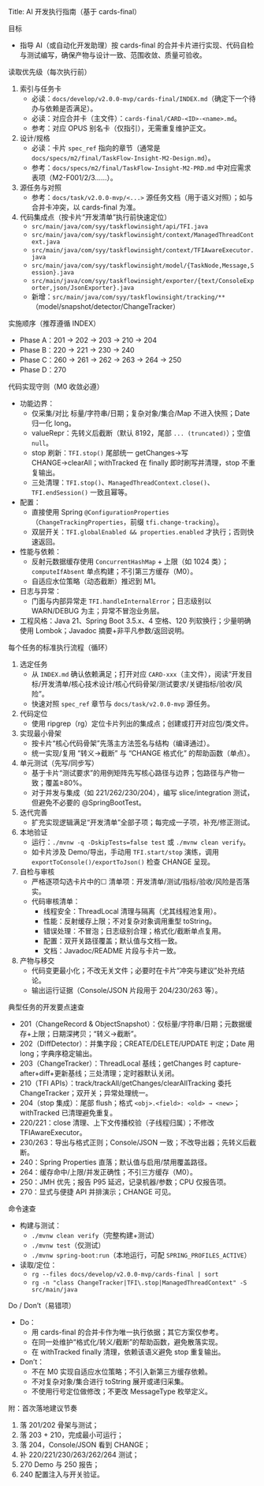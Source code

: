 Title: AI 开发执行指南（基于 cards-final）

目标
- 指导 AI（或自动化开发助理）按 cards-final 的合并卡片进行实现、代码自检与测试编写，确保产物与设计一致、范围收敛、质量可验收。

读取优先级（每次执行前）
1) 索引与任务卡
   - 必读：`docs/develop/v2.0.0-mvp/cards-final/INDEX.md`（确定下一个待办与依赖是否满足）。
   - 必读：对应合并卡（主文件）：`cards-final/CARD-<ID>-<name>.md`。
   - 参考：对应 OPUS 别名卡（仅指引），无需重复维护正文。
2) 设计/规格
   - 必读：卡片 `spec_ref` 指向的章节（通常是 `docs/specs/m2/final/TaskFlow-Insight-M2-Design.md`）。
   - 参考：`docs/specs/m2/final/TaskFlow-Insight-M2-PRD.md` 中对应需求表项（M2-F001/2/3……）。
3) 源任务与对照
   - 参考：`docs/task/v2.0.0-mvp/<...>` 源任务文档（用于语义对照）；如与合并卡冲突，以 cards-final 为准。
4) 代码集成点（按卡片“开发清单”执行前快速定位）
   - `src/main/java/com/syy/taskflowinsight/api/TFI.java`
   - `src/main/java/com/syy/taskflowinsight/context/ManagedThreadContext.java`
   - `src/main/java/com/syy/taskflowinsight/context/TFIAwareExecutor.java`
   - `src/main/java/com/syy/taskflowinsight/model/{TaskNode,Message,Session}.java`
   - `src/main/java/com/syy/taskflowinsight/exporter/{text/ConsoleExporter,json/JsonExporter}.java`
   - 新增：`src/main/java/com/syy/taskflowinsight/tracking/**`（model/snapshot/detector/ChangeTracker）

实施顺序（推荐遵循 INDEX）
- Phase A：201 → 202 → 203 → 210 → 204
- Phase B：220 → 221 → 230 → 240
- Phase C：260 → 261 → 262 → 263 → 264 → 250
- Phase D：270

代码实现守则（M0 收敛必遵）
- 功能边界：
  - 仅采集/对比 标量/字符串/日期；复杂对象/集合/Map 不进入快照；Date 归一化 long。
  - valueRepr：先转义后截断（默认 8192，尾部 `... (truncated)`）；空值 `null`。
  - stop 刷新：`TFI.stop()` 尾部统一 getChanges→写 CHANGE→clearAll；withTracked 在 finally 即时刷写并清理，stop 不重复输出。
  - 三处清理：`TFI.stop()`、`ManagedThreadContext.close()`、`TFI.endSession()` 一致且幂等。
- 配置：
  - 直接使用 Spring `@ConfigurationProperties`（`ChangeTrackingProperties`，前缀 `tfi.change-tracking`）。
  - 双层开关：`TFI.globalEnabled && properties.enabled` 才执行；否则快速返回。
- 性能与依赖：
  - 反射元数据缓存使用 `ConcurrentHashMap` + 上限（如 1024 类）；`computeIfAbsent` 单点构建；不引第三方缓存（M0）。
  - 自适应水位策略（动态截断）推迟到 M1。
- 日志与异常：
  - 门面与内部异常走 `TFI.handleInternalError`；日志级别以 WARN/DEBUG 为主；异常不冒泡业务层。
- 工程风格：Java 21、Spring Boot 3.5.x、4 空格、120 列软换行；少量明确使用 Lombok；Javadoc 摘要+非平凡参数/返回说明。

每个任务的标准执行流程（循环）
1) 选定任务
   - 从 `INDEX.md` 确认依赖满足；打开对应 `CARD-xxx`（主文件），阅读“开发目标/开发清单/核心技术设计/核心代码骨架/测试要求/关键指标/验收/风险”。
   - 快速对照 `spec_ref` 章节与 `docs/task/v2.0.0-mvp` 源任务。
2) 代码定位
   - 使用 ripgrep（rg）定位卡片列出的集成点；创建或打开对应包/类文件。
3) 实现最小骨架
   - 按卡片“核心代码骨架”先落主方法签名与结构（编译通过）。
   - 统一实现/复用 “转义→截断” 与 “CHANGE 格式化” 的帮助函数（单点）。
4) 单元测试（先写/同步写）
   - 基于卡片“测试要求”的用例矩阵先写核心路径与边界；包路径与产物一致；覆盖≥80%。
   - 对于并发与集成（如 221/262/230/204），编写 slice/integration 测试，但避免不必要的 @SpringBootTest。
5) 迭代完善
   - 扩充实现逻辑满足“开发清单”全部子项；每完成一子项，补充/修正测试。
6) 本地验证
   - 运行：`./mvnw -q -DskipTests=false test` 或 `./mvnw clean verify`。
   - 如卡片涉及 Demo/导出，手动用 `TFI.start/stop` 演练，调用 `exportToConsole()/exportToJson()` 检查 CHANGE 呈现。
7) 自检与审核
   - 严格逐项勾选卡片中的☐ 清单项：开发清单/测试/指标/验收/风险是否落实。
   - 代码审核清单：
     - 线程安全：ThreadLocal 清理与隔离（尤其线程池复用）。
     - 性能：反射缓存上限；不对复杂对象调用重型 toString。
     - 错误处理：不冒泡；日志级别合理；格式化/截断单点复用。
     - 配置：双开关路径覆盖；默认值与文档一致。
     - 文档：Javadoc/README 片段与卡片一致。
8) 产物与移交
   - 代码变更最小化；不改无关文件；必要时在卡片“冲突与建议”处补充结论。
   - 输出运行证据（Console/JSON 片段用于 204/230/263 等）。

典型任务的开发要点速查
- 201（ChangeRecord & ObjectSnapshot）：仅标量/字符串/日期；元数据缓存+上限；日期深拷贝；“转义→截断”。
- 202（DiffDetector）：并集字段；CREATE/DELETE/UPDATE 判定；Date 用 long；字典序稳定输出。
- 203（ChangeTracker）：ThreadLocal 基线；getChanges 时 capture-after+diff+更新基线；三处清理；定时器默认关闭。
- 210（TFI APIs）：track/trackAll/getChanges/clearAllTracking 委托 ChangeTracker；双开关；异常处理统一。
- 204（stop 集成）：尾部 flush；格式 `<obj>.<field>: <old> → <new>`；withTracked 已清理避免重复。
- 220/221：close 清理、上下文传播校验（子线程归属）；不修改 TFIAwareExecutor。
- 230/263：导出与格式正则；Console/JSON 一致；不改导出器；先转义后截断。
- 240：Spring Properties 直落；默认值与启用/禁用覆盖路径。
- 264：缓存命中/上限/并发正确性；不引三方缓存（M0）。
- 250：JMH 优先；报告 P95 延迟，记录机器/参数；CPU 仅报告项。
- 270：显式与便捷 API 并排演示；CHANGE 可见。

命令速查
- 构建与测试：
  - `./mvnw clean verify`（完整构建+测试）
  - `./mvnw test`（仅测试）
  - `./mvnw spring-boot:run`（本地运行，可配 `SPRING_PROFILES_ACTIVE`）
- 读取/定位：
  - `rg --files docs/develop/v2.0.0-mvp/cards-final | sort`
  - `rg -n "class ChangeTracker|TFI\.stop|ManagedThreadContext" -S src/main/java`

Do / Don’t（易错项）
- Do：
  - 用 cards-final 的合并卡作为唯一执行依据；其它方案仅参考。
  - 在同一处维护“格式化/转义/截断”的帮助函数，避免散落实现。
  - 在 withTracked finally 清理，依赖该语义避免 stop 重复输出。
- Don’t：
  - 不在 M0 实现自适应水位策略；不引入新第三方缓存依赖。
  - 不对复杂对象/集合进行 toString 展开或递归采集。
  - 不使用行号定位做修改；不更改 MessageType 枚举定义。

附：首次落地建议节奏
1) 落 201/202 骨架与测试；
2) 落 203 + 210，完成最小可运行；
3) 落 204，Console/JSON 看到 CHANGE；
4) 补 220/221/230/263/262/264 测试；
5) 270 Demo 与 250 报告；
6) 240 配置注入与开关验证。

